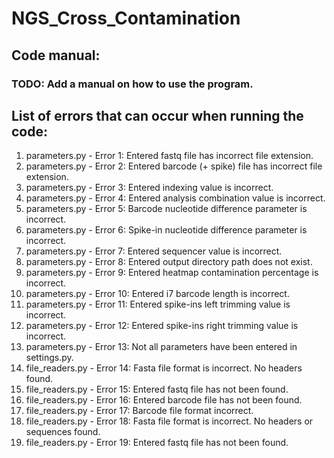 # NGS_Cross_Contamination

## Code manual:
### TODO: Add a manual on how to use the program. 

## List of errors that can occur when running the code:
1) parameters.py - Error 1: Entered fastq file has incorrect file extension.
2) parameters.py - Error 2: Entered barcode (+ spike) file has incorrect file extension.
3) parameters.py - Error 3: Entered indexing value is incorrect.
4) parameters.py - Error 4: Entered analysis combination value is incorrect.
5) parameters.py - Error 5: Barcode nucleotide difference parameter is incorrect.
6) parameters.py - Error 6: Spike-in nucleotide difference parameter is incorrect.
7) parameters.py - Error 7: Entered sequencer value is incorrect.
8) parameters.py - Error 8: Entered output directory path does not exist.
9) parameters.py - Error 9: Entered heatmap contamination percentage is incorrect.
10) parameters.py - Error 10: Entered i7 barcode length is incorrect.
11) parameters.py - Error 11: Entered spike-ins left trimming value is incorrect.
12) parameters.py - Error 12: Entered spike-ins right trimming value is incorrect.
13) parameters.py - Error 13: Not all parameters have been entered in settings.py.
14) file_readers.py - Error 14: Fasta file format is incorrect. No headers found.
15) file_readers.py - Error 15: Entered fastq file has not been found.
16) file_readers.py - Error 16: Entered barcode file has not been found.
17) file_readers.py - Error 17: Barcode file format incorrect.
18) file_readers.py - Error 18: Fasta file format is incorrect. No headers or sequences found.
19) file_readers.py - Error 19: Entered fastq file has not been found.